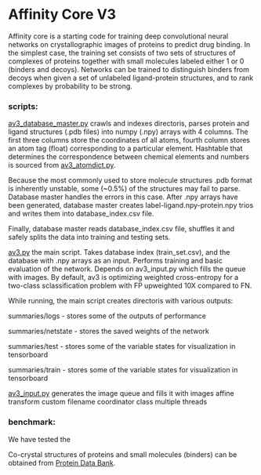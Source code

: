 # Affinity Core V3

Affinity core is a starting code for training deep convolutional neural networks on crystallographic images of proteins to predict drug binding. In the simplest case, the training set consists of two sets of structures of complexes of proteins together with small molecules labeled either 1 or 0 (binders and decoys). Networks can be trained to distinguish binders from decoys when given a set of unlabeled ligand-protein structures, and to rank complexes by probability to be strong.

### scripts:

[av3_database_master.py](./av3_database_master.py)
crawls and indexes directoris, parses protein and ligand structures (.pdb files) into numpy (.npy) arrays with 4 columns. The first three columns store the coordinates of all atoms, fourth column stores an atom tag (float) corresponding to a particular element. Hashtable that determines the correspondence between chemical elements and numbers is sourced from [av3_atomdict.py](./av2_atomdict.py). 

Because the most commonly used to store molecule structures .pdb format is inherently unstable, some (~0.5%) of the structures may fail to parse. Database master handles the errors in this case. After .npy arrays have been generated, database master creates label-ligand.npy-protein.npy trios and writes them into database_index.csv file. 

Finally, database master reads database_index.csv file, shuffles it and safely splits the data into training and testing sets.

[av3.py](./av3.py)
the main script. Takes database index (train_set.csv), and the database with .npy arrays as an input. Performs training and basic evaluation of the network. Depends on av3_input.py which fills the queue with images. By default, av3 is optimizing weighted cross-entropy for a two-class sclassification problem with FP upweighted 10X compared to FN.

While running, the main script creates directoris with various outputs:

summaries/logs - stores some of the outputs of performance

summaries/netstate - stores the saved weights of the network

summaries/test - stores some of the variable states for visualization in tensorboard 

summaries/train - stores some of the variable states for visualization in tensorboard 

[av3_input.py](./av3_input.py)
generates the image queue and fills it with images
affine transform
custom filename coordinator class
multiple threads


### benchmark:
We have tested the 

Co-crystal structures of proteins and small molecules (binders) can be obtained from [Protein Data Bank](http://www.rcsb.org/).
